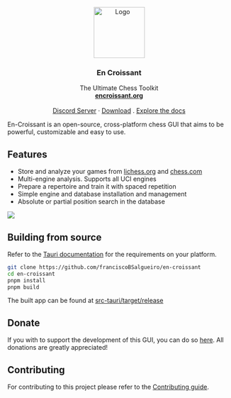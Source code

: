 <br />
<div align="center">
  <a href="https://github.com/franciscoBSalgueiro/en-croissant">
    <img width="115" height="115" src="https://github.com/franciscoBSalgueiro/en-croissant/blob/master/src-tauri/icons/icon.png" alt="Logo">
  </a>

<h3 align="center">En Croissant</h3>

  <p align="center">
    The Ultimate Chess Toolkit
    <br />
    <a href="https://www.encroissant.org"><strong>encroissant.org</strong></a>
    <br />
    <br />
    <a href="https://discord.gg/tdYzfDbSSW">Discord Server</a>
    ·
    <a href="https://www.encroissant.org/download">Download</a>
    .
    <a href="https://www.encroissant.org/docs">Explore the docs</a>
  </p>
</div>

En-Croissant is an open-source, cross-platform chess GUI that aims to be powerful, customizable and easy to use.


## Features

- Store and analyze your games from [lichess.org](https://lichess.org) and [chess.com](https://chess.com)
- Multi-engine analysis. Supports all UCI engines
- Prepare a repertoire and train it with spaced repetition
- Simple engine and database installation and management
- Absolute or partial position search in the database

<img src="https://github.com/franciscoBSalgueiro/encroisssant-site/blob/master/assets/showcase.webp" />

## Building from source

Refer to the [Tauri documentation](https://tauri.app/v1/guides/getting-started/prerequisites) for the requirements on your platform.

```bash
git clone https://github.com/franciscoBSalgueiro/en-croissant
cd en-croissant
pnpm install
pnpm build
```

The built app can be found at [src-tauri/target/release](./src-tauri/target/release/)

## Donate

If you with to support the development of this GUI, you can do so [here](https://encroissant.org/support). All donations are greatly appreciated!

## Contributing

For contributing to this project please refer to the [Contributing guide](./CONTRIBUTING.md).
